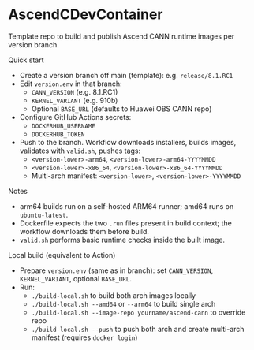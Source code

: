 # AscendCDevContainer

Template repo to build and publish Ascend CANN runtime images per version branch.

Quick start
- Create a version branch off main (template): e.g. `release/8.1.RC1`
- Edit `version.env` in that branch:
  - `CANN_VERSION` (e.g. 8.1.RC1)
  - `KERNEL_VARIANT` (e.g. 910b)
  - Optional `BASE_URL` (defaults to Huawei OBS CANN repo)
- Configure GitHub Actions secrets:
  - `DOCKERHUB_USERNAME`
  - `DOCKERHUB_TOKEN`
- Push to the branch. Workflow downloads installers, builds images, validates with `valid.sh`, pushes tags:
  - `<version-lower>-arm64`, `<version-lower>-arm64-YYYYMMDD`
  - `<version-lower>-x86_64`, `<version-lower>-x86_64-YYYYMMDD`
  - Multi-arch manifest: `<version-lower>`, `<version-lower>-YYYYMMDD`

Notes
- arm64 builds run on a self-hosted ARM64 runner; amd64 runs on `ubuntu-latest`.
- Dockerfile expects the two `.run` files present in build context; the workflow downloads them before build.
- `valid.sh` performs basic runtime checks inside the built image.

Local build (equivalent to Action)
- Prepare `version.env` (same as in branch): set `CANN_VERSION`, `KERNEL_VARIANT`, optional `BASE_URL`.
- Run:
  - `./build-local.sh` to build both arch images locally
  - `./build-local.sh --amd64` or `--arm64` to build single arch
  - `./build-local.sh --image-repo yourname/ascend-cann` to override repo
  - `./build-local.sh --push` to push both arch and create multi-arch manifest (requires `docker login`)
